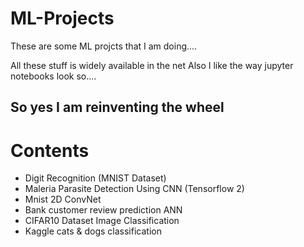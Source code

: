 # ML-Projects

These are some ML projcts that I am doing....

All these stuff is widely available in the net
Also I like the way jupyter notebooks look so....

## So yes I am reinventing the wheel

# Contents
- Digit Recognition (MNIST Dataset)
- Maleria Parasite Detection Using CNN (Tensorflow 2)
- Mnist 2D ConvNet 
- Bank customer review prediction ANN
- CIFAR10 Dataset Image Classification 
- Kaggle cats & dogs classification
